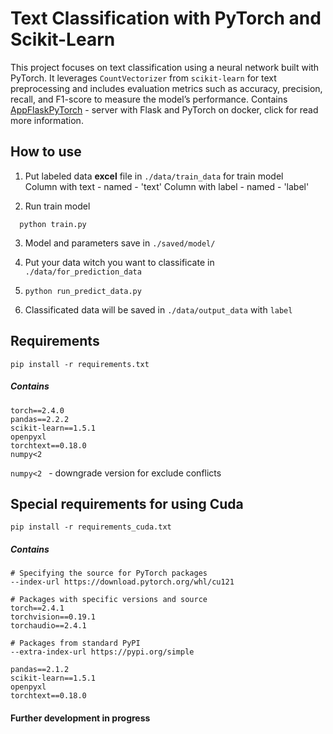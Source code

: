 # Text Classification with PyTorch and Scikit-Learn

This project focuses on text classification using a neural network built with PyTorch. It leverages `CountVectorizer` from `scikit-learn` for text preprocessing and includes evaluation metrics such as accuracy, precision, recall, and F1-score to measure the model’s performance.
Contains [AppFlaskPyTorch](AppFlaskPyTorch) - server with Flask and PyTorch on docker, click for read more information.



## How to use
1. Put labeled data **excel** file in `./data/train_data` for train model   
Column with text - named - 'text'
Column with label - named - 'label'  

2. Run train model
 ```shell
   python train.py
   ```
3. Model and parameters save in `./saved/model/`

4. Put your data witch you want to classificate in `./data/for_prediction_data`
5. ```python run_predict_data.py```
6. Classificated data will be saved in `./data/output_data` with `label`

## Requirements
```shell
pip install -r requirements.txt
```
##### Contains
```
torch==2.4.0
pandas==2.2.2
scikit-learn==1.5.1
openpyxl
torchtext==0.18.0
numpy<2
```

`numpy<2 ` - downgrade version for exclude conflicts  

## Special requirements for using Cuda
```
pip install -r requirements_cuda.txt
```
##### Contains
```
# Specifying the source for PyTorch packages
--index-url https://download.pytorch.org/whl/cu121

# Packages with specific versions and source
torch==2.4.1
torchvision==0.19.1
torchaudio==2.4.1

# Packages from standard PyPI
--extra-index-url https://pypi.org/simple

pandas==2.1.2
scikit-learn==1.5.1
openpyxl
torchtext==0.18.0

```

#### Further development in progress


